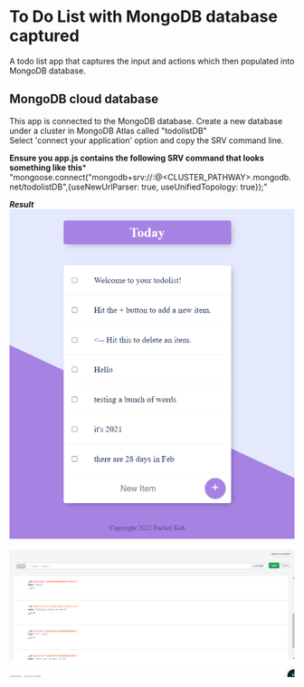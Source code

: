 # To Do List with MongoDB database captured
A todo list app that captures the input and actions which then populated into MongoDB database. 


## MongoDB cloud database
This app is connected to the MongoDB database. 
Create a new database under a cluster in MongoDB Atlas called "todolistDB" <br/> 
Select 'connect your application' option and copy the SRV command line.


**Ensure you app.js contains the following SRV command that looks something like this***
"mongoose.connect("mongodb+srv://<USERNAME>:<PASSWORD>@<CLUSTER_PATHWAY>.mongodb.net/todolistDB",{useNewUrlParser: true, useUnifiedTopology: true});" <br/>


***Result***
 ![To list app]( https://raw.githubusercontent.com/rkarcade/todolistapp_mongo/main/public/todolist.PNG)

 ![MongoDB database](https://raw.githubusercontent.com/rkarcade/todolistapp_mongo/main/public/mongodb_result.PNG)
  


